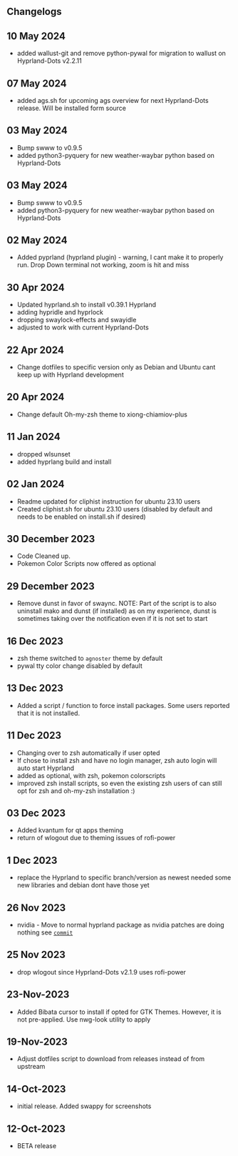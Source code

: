 ## Changelogs

## 10 May 2024
- added wallust-git and remove python-pywal for migration to wallust on Hyprland-Dots v2.2.11

## 07 May 2024
- added ags.sh for upcoming ags overview for next Hyprland-Dots release. Will be installed form source

## 03 May 2024
- Bump swww to v0.9.5
- added python3-pyquery for new weather-waybar python based on Hyprland-Dots

## 03 May 2024
- Bump swww to v0.9.5
- added python3-pyquery for new weather-waybar python based on Hyprland-Dots

## 02 May 2024
- Added pyprland (hyprland plugin) - warning, I cant make it to properly run. Drop Down terminal not working, zoom is hit and miss

## 30 Apr 2024
- Updated hyprland.sh to install v0.39.1 Hyprland
- adding hypridle and hyprlock
- dropping swaylock-effects and swayidle
- adjusted to work with current Hyprland-Dots

## 22 Apr 2024
- Change dotfiles to specific version only as Debian and Ubuntu cant keep up with Hyprland development

## 20 Apr 2024
- Change default Oh-my-zsh theme to xiong-chiamiov-plus

## 11 Jan 2024
- dropped wlsunset
- added hyprlang build and install

## 02 Jan 2024
- Readme updated for cliphist instruction for ubuntu 23.10 users
- Created cliphist.sh for ubuntu 23.10 users (disabled by default and needs to be enabled on install.sh if desired)

## 30 December 2023
- Code Cleaned up.
- Pokemon Color Scripts now offered as optional

## 29 December 2023
- Remove dunst in favor of swaync. NOTE: Part of the script is to also uninstall mako and dunst (if installed) as on my experience, dunst is sometimes taking over the notification even if it is not set to start

## 16 Dec 2023
- zsh theme switched to `agnoster` theme by default
- pywal tty color change disabled by default

## 13 Dec 2023
- Added a script / function to force install packages. Some users reported that it is not installed.

## 11 Dec 2023
- Changing over to zsh automatically if user opted
- If chose to install zsh and have no login manager, zsh auto login will auto start Hyprland
- added as optional, with zsh, pokemon colorscripts
- improved zsh install scripts, so even the existing zsh users of can still opt for zsh and oh-my-zsh installation :)

## 03 Dec 2023
- Added kvantum for qt apps theming
- return of wlogout due to theming issues of rofi-power

## 1 Dec 2023
- replace the Hyprland to specific branch/version as newest needed some new libraries and debian dont have those yet

## 26 Nov 2023
- nvidia - Move to normal hyprland package as nvidia patches are doing nothing see [`commit`](https://github.com/hyprwm/Hyprland/commit/cd96ceecc551c25631783499bd92c6662c5d3616)

## 25 Nov 2023
- drop wlogout since Hyprland-Dots v2.1.9 uses rofi-power

## 23-Nov-2023
- Added Bibata cursor to install if opted for GTK Themes. However, it is not pre-applied. Use nwg-look utility to apply

## 19-Nov-2023
- Adjust dotfiles script to download from releases instead of from upstream

## 14-Oct-2023
- initial release. Added swappy for screenshots

## 12-Oct-2023
- BETA release
